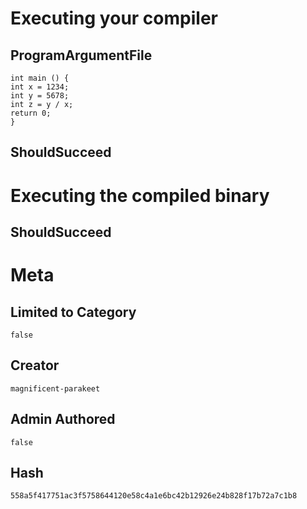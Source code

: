 # Executing your compiler

## ProgramArgumentFile

```
int main () {
int x = 1234;
int y = 5678;
int z = y / x;
return 0;
}
```

## ShouldSucceed

# Executing the compiled binary

## ShouldSucceed

# Meta

## Limited to Category

```
false
```

## Creator

```
magnificent-parakeet
```

## Admin Authored

```
false
```

## Hash

```
558a5f417751ac3f5758644120e58c4a1e6bc42b12926e24b828f17b72a7c1b8
```

